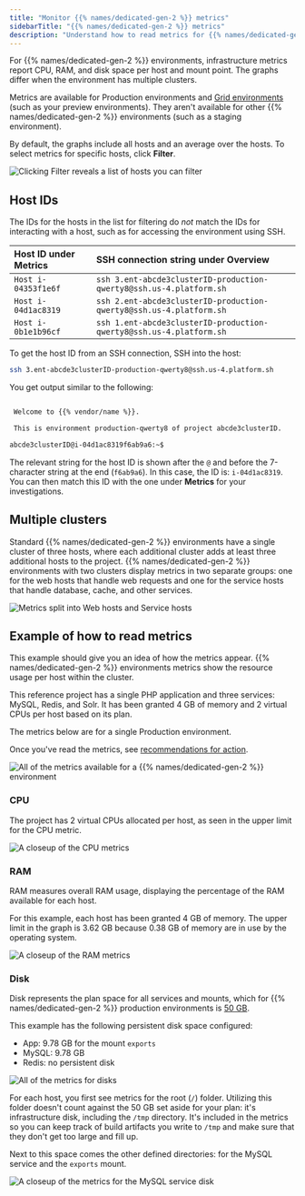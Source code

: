 ```yaml
---
title: "Monitor {{% names/dedicated-gen-2 %}} metrics"
sidebarTitle: "{{% names/dedicated-gen-2 %}} metrics"
description: "Understand how to read metrics for {{% names/dedicated-gen-2 %}} environments."
---
```


For {{% names/dedicated-gen-2 %}} environments, infrastructure metrics report CPU, RAM, and disk space per host and mount point.
The graphs differ when the environment has multiple clusters.

Metrics are available for Production environments and [Grid environments](./grid.md) (such as your preview environments).
They aren't available for other {{% names/dedicated-gen-2 %}} environments (such as a staging environment).

By default, the graphs include all hosts and an average over the hosts.
To select metrics for specific hosts, click **Filter**.

![Clicking Filter reveals a list of hosts you can filter](/images/metrics/filtering.png "0.4")

## Host IDs

The IDs for the hosts in the list for filtering do *not* match the IDs for interacting with a host,
such as for accessing the environment using SSH.

| Host ID under **Metrics** | SSH connection string under **Overview**                            |
| :------------------------ | :------------------------------------------------------------------ |
| `Host i-04353f1e6f`       | `ssh 3.ent-abcde3clusterID-production-qwerty8@ssh.us-4.platform.sh` |
| `Host i-04d1ac8319`       | `ssh 2.ent-abcde3clusterID-production-qwerty8@ssh.us-4.platform.sh` |
| `Host i-0b1e1b96cf`       | `ssh 1.ent-abcde3clusterID-production-qwerty8@ssh.us-4.platform.sh` |

To get the host ID from an SSH connection, SSH into the host:

```bash
ssh 3.ent-abcde3clusterID-production-qwerty8@ssh.us-4.platform.sh
```

You get output similar to the following:

```bash

 Welcome to {{% vendor/name %}}.

 This is environment production-qwerty8 of project abcde3clusterID.

abcde3clusterID@i-04d1ac8319f6ab9a6:~$ 
```

The relevant string for the host ID is shown after the `@` and before the 7-character string at the end (`f6ab9a6`).
In this case, the ID is: `i-04d1ac8319`.
You can then match this ID with the one under **Metrics** for your investigations.

## Multiple clusters

Standard {{% names/dedicated-gen-2 %}} environments have a single cluster of three hosts,
where each additional cluster adds at least three additional hosts to the project.
{{% names/dedicated-gen-2 %}} environments with two clusters display metrics in two separate groups:
one for the web hosts that handle web requests and one for the service hosts that handle database, cache, and other services.

![Metrics split into Web hosts and Service hosts](/images/metrics/split-arch.png "0.75")

## Example of how to read metrics

This example should give you an idea of how the metrics appear.
{{% names/dedicated-gen-2 %}} environments metrics show the resource usage per host within the cluster.

This reference project has a single PHP application and three services: MySQL, Redis, and Solr.
It has been granted 4&nbsp;GB of memory and 2 virtual CPUs per host based on its plan.

The metrics below are for a single Production environment.

Once you've read the metrics, see [recommendations for action](./_index.md#dedicated-gen-2-environments).

![All of the metrics available for a {{% names/dedicated-gen-2 %}} environment](/images/metrics/all-dedicated.png "0.5")

### CPU

The project has 2 virtual CPUs allocated per host, as seen in the upper limit for the CPU metric.

![A closeup of the CPU metrics](/images/metrics/cpu.png "0.5")

### RAM

RAM measures overall RAM usage, displaying the percentage of the RAM available for each host.

For this example, each host has been granted 4&nbsp;GB of memory.
The upper limit in the graph is 3.62&nbsp;GB because 0.38&nbsp;GB of memory are in use by the operating system.

![A closeup of the RAM metrics](/images/metrics/ram.png "0.5")

### Disk

Disk represents the plan space for all services and mounts,
which for {{% names/dedicated-gen-2 %}} production environments is [50&nbsp;GB](/dedicated-environments/dedicated-gen-2/overview.md).

This example has the following persistent disk space configured:

* App: 9.78&nbsp;GB for the mount `exports`
* MySQL: 9.78&nbsp;GB
* Redis: no persistent disk

![All of the metrics for disks](/images/metrics/disk.png)

For each host, you first see metrics for the root (`/`) folder.
Utilizing this folder doesn't count against the 50&nbsp;GB set aside for your plan:
it's infrastructure disk, including the `/tmp` directory.
It's included in the metrics so you can keep track of build artifacts you write to `/tmp`
and make sure that they don't get too large and fill up.

Next to this space comes the other defined directories: for the MySQL service and the `exports` mount.

![A closeup of the metrics for the MySQL service disk](/images/metrics/disk-single.png "0.4")
